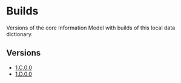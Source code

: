 # Builds

Versions of the core Information Model with builds of this local data dictionary.

## Versions
- [1.C.0.0](1.9.3.2)
- [1.D.0.0](1.9.3.3)
